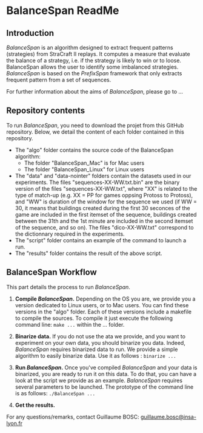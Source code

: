 # BalanceSpan ReadMe

## Introduction
*BalanceSpan* is an algorithm designed to extract frequent patterns (strategies) from StraCraft II replays. It computes a measure that evaluate the balance of a strategy, i.e. if the strategy is likely to win or to loose. BalanceSpan allows the user to identify some imbalanced strategies.
*BalanceSpan* is based on the *PrefixSpan* framework that only extracts frequent pattern from a set of sequences.

For further information about the aims of *BalanceSpan*, please go to ...

## Repository contents
To run *BalanceSpan*, you need to download the projet from this GitHub repository. Below, we detail the content of each folder contained in this repository.
- The "algo" folder contains the source code of the BalanceSpan algorithm:
  - The folder "BalanceSpan_Mac" is for Mac users
  - The folder "BalanceSpan_Linux" for Linux users
- The "data" and "data-nointer" folders contain the datasets used in our experiments. The files "sequences-XX-WW.txt.bin" are the binary version of the files "sequences-XX-WW.txt", where "XX" is related to the type of match-up (e.g. XX = PP for games oppsing Protoss to Protoss), and "WW" is duration of the window for the sequence we used (if WW = 30, it means that buildings created during the first 30 seconces of the game are included in the first itemset of the sequence, buildings created between the 31th and the 1st minute are included in the second itemset of the sequence, and so on). The files "dico-XX-WW.txt" correspond to the dictionnary required in the experiments.
- The "script" folder contains an example of the command to launch a run.
- The "results" folder contains the result of the above script.

## BalanceSpan Workflow
This part details the process to run *BalanceSpan*.

1. **Compile *BalanceSpan*.**
Depending on the OS you are, we provide you a version dedicated to Linux users, or to Mac users. You can find these versions in the "algo" folder. Each of these versions include a makefile to compile the sources. To compile it just execute the following command line:
`make ...` within the ... folder.

2. **Binarize data.** If you do not use the ata we provide, and you want to experiment on your own data, you should binarize you data. Indeed, *BalanceSpan* requires binarized data to run. We provide a simple algorithm to easily binarize data. Use it as follows : `binarize ...`

3. **Run *BalanceSpan*.** Once you've compiled *BalanceSpan* and your data is binarized, you are ready to run it on this data. To do that, you can have a look at the script we provide as an example. *BalanceSpan* requires several parameters to be launched. The prototype of the command line is as follows: `./BalanceSpan ...`

4. **Get the results.**



For any questions/remarks, contact Guillaume BOSC: guillaume.bosc@insa-lyon.fr
